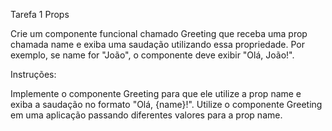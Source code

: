Tarefa 1 Props

Crie um componente funcional chamado Greeting que receba uma prop chamada name e exiba uma saudação utilizando essa propriedade. Por exemplo, se name for "João", o componente deve exibir "Olá, João!".

Instruções:

Implemente o componente Greeting para que ele utilize a prop name e exiba a saudação no formato "Olá, {name}!".
Utilize o componente Greeting em uma aplicação passando diferentes valores para a prop name.